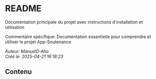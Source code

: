 # README

Documentation principale du projet avec instructions d'installation et utilisation

Commentaire spécifique: Documentation essentielle pour comprendre et utiliser le projet App-Soutenance

*Auteur: ManuelD-Aho*  
*Créé le: 2025-04-21 16:18:23*

## Contenu

